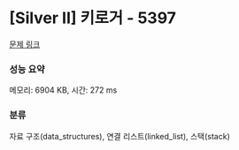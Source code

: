 # [Silver II] 키로거 - 5397 

[문제 링크](https://www.acmicpc.net/problem/5397) 

### 성능 요약

메모리: 6904 KB, 시간: 272 ms

### 분류

자료 구조(data_structures), 연결 리스트(linked_list), 스택(stack)

